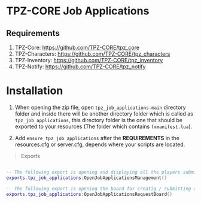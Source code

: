 # TPZ-CORE Job Applications

## Requirements

1. TPZ-Core: https://github.com/TPZ-CORE/tpz_core
2. TPZ-Characters: https://github.com/TPZ-CORE/tpz_characters
3. TPZ-Inventory: https://github.com/TPZ-CORE/tpz_inventory
4. TPZ-Notify: https://github.com/TPZ-CORE/tpz_notify

# Installation

1. When opening the zip file, open `tpz_job_applications-main` directory folder and inside there will be another directory folder which is called as `tpz_job_applications`, this directory folder is the one that should be exported to your resources (The folder which contains `fxmanifest.lua`).

2. Add `ensure tpz_job_applications` after the **REQUIREMENTS** in the resources.cfg or server.cfg, depends where your scripts are located.

> Exports

```lua

-- The following export is opening and displaying all the players submitted job applications.
exports.tpz_job_applications:OpenJobApplicationsManagement()

-- The following export is opening the board for creatig / submitting a new job application request.
exports.tpz_job_applications:OpenJobApplicationsRequestBoard()
```
